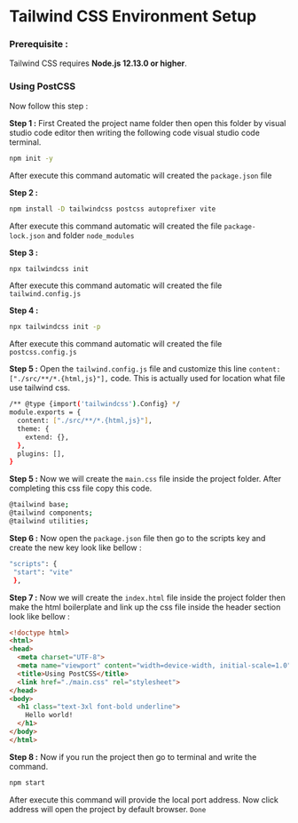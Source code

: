 # Tailwind CSS Environment Setup


### Prerequisite :
Tailwind CSS requires **Node.js 12.13.0 or higher**.


### Using PostCSS
Now follow this step :

**Step 1 :** First Created the project name folder then open this folder by visual studio code editor then writing the following code visual studio code terminal.

```sh
npm init -y
```
After execute this command automatic will created the `package.json` file

**Step 2 :**   

```sh
npm install -D tailwindcss postcss autoprefixer vite
```
After execute this command automatic will created the file `package-lock.json` and folder `node_modules`

**Step 3 :**   

```sh
npx tailwindcss init
```
After execute this command automatic will created the file `tailwind.config.js` 

**Step 4 :**   

```sh
npx tailwindcss init -p
```
After execute this command automatic will created the file `postcss.config.js` 

**Step 5 :** Open the `tailwind.config.js` file and customize this line `content: ["./src/**/*.{html,js}"],` code. This is actually used for  location what file use tailwind css.

```sh
/** @type {import('tailwindcss').Config} */
module.exports = {
  content: ["./src/**/*.{html,js}"],
  theme: {
    extend: {},
  },
  plugins: [],
}
```

**Step 5 :** Now we will create the `main.css` file inside the project folder. After completing this css file copy this code.

```sh
@tailwind base;
@tailwind components;
@tailwind utilities;
```

**Step 6 :** Now open the `package.json` file then go to the scripts key and create the new key look like bellow :

```sh
"scripts": {
 "start": "vite"
 },
```

**Step 7 :** Now we will create the `index.html` file inside the project folder then make the html boilerplate and link up the css file inside the header section look like bellow :

```html
<!doctype html>
<html>
<head>
  <meta charset="UTF-8">
  <meta name="viewport" content="width=device-width, initial-scale=1.0">
  <title>Using PostCSS</title>
  <link href="./main.css" rel="stylesheet">
</head>
<body>
  <h1 class="text-3xl font-bold underline">
    Hello world!
  </h1>
</body>
</html>
```

**Step 8 :** Now if you run the project then go to terminal and write the command.

```sh
npm start
```
After execute this command will provide the local port address. Now click address will open the project by default browser. `Done`










